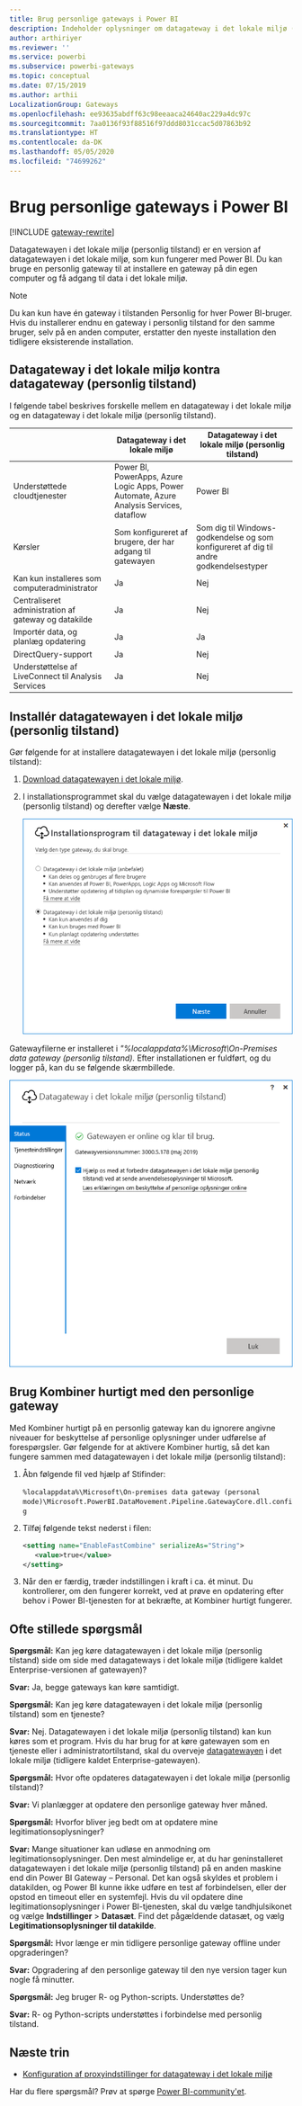```yaml
---
title: Brug personlige gateways i Power BI
description: Indeholder oplysninger om datagateway i det lokale miljø (personlig tilstand) til Power BI, som enkeltpersoner kan bruge til at oprette forbindelse til data i det lokale miljø.
author: arthiriyer
ms.reviewer: ''
ms.service: powerbi
ms.subservice: powerbi-gateways
ms.topic: conceptual
ms.date: 07/15/2019
ms.author: arthii
LocalizationGroup: Gateways
ms.openlocfilehash: ee93635abdff63c98eeaaca24640ac229a4dc97c
ms.sourcegitcommit: 7aa0136f93f88516f97ddd8031ccac5d07863b92
ms.translationtype: HT
ms.contentlocale: da-DK
ms.lasthandoff: 05/05/2020
ms.locfileid: "74699262"
---
```

# <a name="use-personal-gateways-in-power-bi"></a>Brug personlige gateways i Power BI

[!INCLUDE [gateway-rewrite](includes/gateway-rewrite.md)]

Datagatewayen i det lokale miljø (personlig tilstand) er en version af datagatewayen i det lokale miljø, som kun fungerer med Power BI. Du kan bruge en personlig gateway til at installere en gateway på din egen computer og få adgang til data i det lokale miljø.

> [!NOTE]
> Du kan kun have én gateway i tilstanden Personlig for hver Power BI-bruger. Hvis du installerer endnu en gateway i personlig tilstand for den samme bruger, selv på en anden computer, erstatter den nyeste installation den tidligere eksisterende installation.

## <a name="on-premises-data-gateway-vs-on-premises-data-gateway-personal-mode"></a>Datagateway i det lokale miljø kontra datagateway (personlig tilstand)

I følgende tabel beskrives forskelle mellem en datagateway i det lokale miljø og en datagateway i det lokale miljø (personlig tilstand).

|   |Datagateway i det lokale miljø | Datagateway i det lokale miljø (personlig tilstand) |
| ---- | ---- | ---- |
|Understøttede cloudtjenester |Power BI, PowerApps, Azure Logic Apps, Power Automate, Azure Analysis Services, dataflow |Power BI |
|Kørsler |Som konfigureret af brugere, der har adgang til gatewayen |Som dig til Windows-godkendelse og som konfigureret af dig til andre godkendelsestyper |
|Kan kun installeres som computeradministrator |Ja |Nej |
|Centraliseret administration af gateway og datakilde |Ja |Nej |
|Importér data, og planlæg opdatering |Ja |Ja |
|DirectQuery-support |Ja |Nej |
|Understøttelse af LiveConnect til Analysis Services |Ja |Nej |

## <a name="install-the-on-premises-data-gateway-personal-mode"></a>Installér datagatewayen i det lokale miljø (personlig tilstand)

Gør følgende for at installere datagatewayen i det lokale miljø (personlig tilstand):

1. [Download datagatewayen i det lokale miljø](https://go.microsoft.com/fwlink/?LinkId=820925&clcid=0x409).

2. I installationsprogrammet skal du vælge datagatewayen i det lokale miljø (personlig tilstand) og derefter vælge **Næste**.

   ![Vælg datagatewayen i det lokale miljø (personlig tilstand)](media/service-gateway-personal-mode/personal-gateway-select.png)

Gatewayfilerne er installeret i _"%localappdata%\Microsoft\On-Premises data gateway (personlig tilstand)._ Efter installationen er fuldført, og du logger på, kan du se følgende skærmbillede.

![Datagateway i det lokale miljø (personlig tilstand) lykkedes](media/service-gateway-personal-mode/personal-gateway-complete.png)

## <a name="use-fast-combine-with-the-personal-gateway"></a>Brug Kombiner hurtigt med den personlige gateway

Med Kombiner hurtigt på en personlig gateway kan du ignorere angivne niveauer for beskyttelse af personlige oplysninger under udførelse af forespørgsler. Gør følgende for at aktivere Kombiner hurtig, så det kan fungere sammen med datagatewayen i det lokale miljø (personlig tilstand):

1. Åbn følgende fil ved hjælp af Stifinder:

   `%localappdata%\Microsoft\On-premises data gateway (personal mode)\Microsoft.PowerBI.DataMovement.Pipeline.GatewayCore.dll.config`

2. Tilføj følgende tekst nederst i filen:

    ```xml
    <setting name="EnableFastCombine" serializeAs="String">
       <value>true</value>
    </setting>
    ```

3. Når den er færdig, træder indstillingen i kraft i ca. ét minut. Du kontrollerer, om den fungerer korrekt, ved at prøve en opdatering efter behov i Power BI-tjenesten for at bekræfte, at Kombiner hurtigt fungerer.

## <a name="frequently-asked-questions-faq"></a>Ofte stillede spørgsmål

**Spørgsmål:** Kan jeg køre datagatewayen i det lokale miljø (personlig tilstand) side om side med datagateways i det lokale miljø (tidligere kaldet Enterprise-versionen af gatewayen)?
  
**Svar:** Ja, begge gateways kan køre samtidigt.

**Spørgsmål:** Kan jeg køre datagatewayen i det lokale miljø (personlig tilstand) som en tjeneste?
  
**Svar:** Nej. Datagatewayen i det lokale miljø (personlig tilstand) kan kun køres som et program. Hvis du har brug for at køre gatewayen som en tjeneste eller i administratortilstand, skal du overveje [datagatewayen](/data-integration/gateway/service-gateway-onprem) i det lokale miljø (tidligere kaldet Enterprise-gatewayen).

**Spørgsmål:** Hvor ofte opdateres datagatewayen i det lokale miljø (personlig tilstand)?
  
**Svar:** Vi planlægger at opdatere den personlige gateway hver måned.

**Spørgsmål:** Hvorfor bliver jeg bedt om at opdatere mine legitimationsoplysninger?
  
**Svar:** Mange situationer kan udløse en anmodning om legitimationsoplysninger. Den mest almindelige er, at du har geninstalleret datagatewayen i det lokale miljø (personlig tilstand) på en anden maskine end din Power BI Gateway – Personal. Det kan også skyldes et problem i datakilden, og Power BI kunne ikke udføre en test af forbindelsen, eller der opstod en timeout eller en systemfejl. Hvis du vil opdatere dine legitimationsoplysninger i Power BI-tjenesten, skal du vælge tandhjulsikonet og vælge **Indstillinger** > **Datasæt**. Find det pågældende datasæt, og vælg **Legitimationsoplysninger til datakilde**.

**Spørgsmål:** Hvor længe er min tidligere personlige gateway offline under opgraderingen?
  
**Svar:** Opgradering af den personlige gateway til den nye version tager kun nogle få minutter.

**Spørgsmål:** Jeg bruger R- og Python-scripts. Understøttes de?
  
**Svar:** R- og Python-scripts understøttes i forbindelse med personlig tilstand.

## <a name="next-steps"></a>Næste trin

* [Konfiguration af proxyindstillinger for datagateway i det lokale miljø](/data-integration/gateway/service-gateway-proxy)  

Har du flere spørgsmål? Prøv at spørge [Power BI-community'et](https://community.powerbi.com/).
